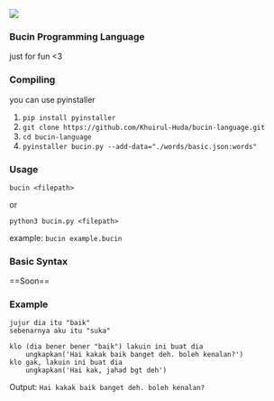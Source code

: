 ![](https://hits.dwyl.com/Khuirul-Huda/bucin-language.svg?show=unique)

### Bucin Programming Language

just for fun <3 

### Compiling

you can use pyinstaller 

1. ```pip install pyinstaller```
2. ```git clone https://github.com/Khuirul-Huda/bucin-language.git```
3. ```cd bucin-language```
4. ```pyinstaller bucin.py --add-data="./words/basic.json:words"```

### Usage
```bucin <filepath>```

or

```python3 bucin.py <filepath>```


example:
```bucin example.bucin```


### Basic Syntax
==Soon==

### Example

```bucin
jujur dia itu "baik"
sebenarnya aku itu "suka"

klo (dia bener bener "baik") lakuin ini buat dia
    ungkapkan('Hai kakak baik banget deh. boleh kenalan?')
klo gak, lakuin ini buat dia
    ungkapkan('Hai kak, jahad bgt deh')
```

Output: 
```Hai kakak baik banget deh. boleh kenalan?```
